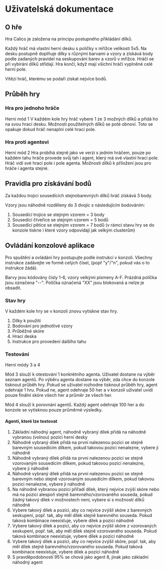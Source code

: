 # Uživatelská dokumentace

## O hře

Hra Calico je založena na principu postupného přikládání dílků. 

Každý hráč má vlastní herní desku s políčky v mřížce velikosti 5x5. Na desku postupně doplňuje dílky s různými barvami a vzory a získává body podle zadaných pravidel na seskupování barev a vzorů v mřížce. Hráči se při vybírání dílků střídají. Hra končí, když mají všichni hráči vyplněné celé herní pole.

Vítězí hráč, kterému se podaří získat nejvíce bodů.

## Průběh hry
### Hra pro jednoho hráče

Herní mód 1
V každém kole hry hráč vybere 1 ze 3 možných dílků a přidá ho na svou hrací desku.
Možnosti použitelných dílků se poté obnoví.
Toto se opakuje dokud hráč nenaplní celé hrací pole.

### Hra proti agentovi

Herní mód 2
Hra probíhá stejně jako ve verzi s jedním hráčem, pouze po každém tahu hráče provede svůj tah i agent, který má své vlastní hrací pole.
Hráč vidí své hrací pole i pole agenta.
Možnosti dílků k přiložení jsou pro hráče i agenta stejné.

## Pravidla pro získávání bodů

Za každou trojici sousedících stejnobarevných dílků hráč získává 3 body.

Vzory jsou náhodně rozděleny do 3 dvojic s následujícím bodováním:
1. Sousedící trojice se stejným vzorem = 3 body
2. Sousedící čtveřice se stejným vzorem = 5 bodů
3. Sousedící pětice se stejným vzorem = 7 bodů
(v rámci stavu hry se do konzole tiskne i které vzory odpovídají jak velkým clusterům)

## Ovládání konzolové aplikace

Pro spuštění a ovládání hry postupujte podle instrukcí v konzoli.
Všechny instrukce zadávejte ve formě celých čísel, (popř "y"/"n", pokud vás o to instrukce žádá).

Barvy jsou kódovány čísly 1-6, vzory velkými písmeny A-F.
Prázdná políčka jsou označena "--".
Políčka označená "XX" jsou blokovaná a nelze je obsadit.

### Stav hry

V každém kole hry se v konzoli znovu vytiskne stav hry.
1. Dílky k použití
2. Bodování pro jednotlivé vzory
3. Průběžné skóre
4. Hrací deska
5. Instrukce pro provedení dalšího tahu


### Testování

Herní módy 3 a 4

Mód 3 slouží k otestování 1 konkrétního agenta. Uživatel dostane na výběr seznam agentů. Po výběru agenta dostane na výběr, zda chce do konzole tisknout průběh hry.
Pokud se uživatel rozhodne tisknout průběh hry, agent odehraje 1 hru. Pokud ne, agent odehraje 50 her a v konzoli uživatel uvidí pouze finální skóre všech her a průměr ze všech her.

Mód 4 slouží k porovnání agentů. Každý agent odehraje 100 her a do konzole se vytisknou pouze průměrné výsledky.

#### Agenti, které lze testovat
1. Základní náhodný agent, náhodně vybraný dílek přidá na náhodně vybranou (volnou) pozici herní desky
2. Náhodně vybraný dílek přidá na první nalezenou pozici se stejně barevným sousedícím dílkem, pokud takovou pozici nenalezne, vybere ji náhodně
3. Náhodně vybraný dílek přidá na první nalezenou pozici se stejně vzorovaným sousedícím dílkem, pokud takovou pozici nenalezne, vybere ji náhodně
4. Náhodně vybraný dílek přidá na první nalezenou pozici se stejně barevným nebo stejně vzorovaným sousedícím dílkem, pokud takovou pozici nenalezne, vybere ji náhodně
5. Na náhodně vybranou pozici přiřadí dílek, který nejvíce zvýší skóre nebo má na pozici alespoň stejně barevného/vzorovaného souseda, pokud žádný takový dílek v možnostech není, vybere si s možností dílků náhodně
6. Vybere takový dílek a pozici, aby co nejvíce zvýšil skóre z barevných seskupení, popř. tak, aby měl dílek stejně barevného souseda. Pokud taková kombinace neexistuje, vybere dílek a pozici náhodně
7. Vybere takový dílek a pozici, aby co nejvíce zvýšil skóre z vzorovaných seskupení, popř. tak, aby měl dílek stejně vzorovaného souseda. Pokud taková kombinace neexistuje, vybere dílek a pozici náhodně
8. Vybere takový dílek a pozici, aby co nejvíce zvýšil skóre, popř. tak, aby měl dílek stejně barevného/vzorovaného souseda. Pokud taková kombinace neexistuje, vybere dílek a pozici náhodně
9. S pravděpodobností 95% se chová jako agent 8, jinak jako základní náhodný agent

